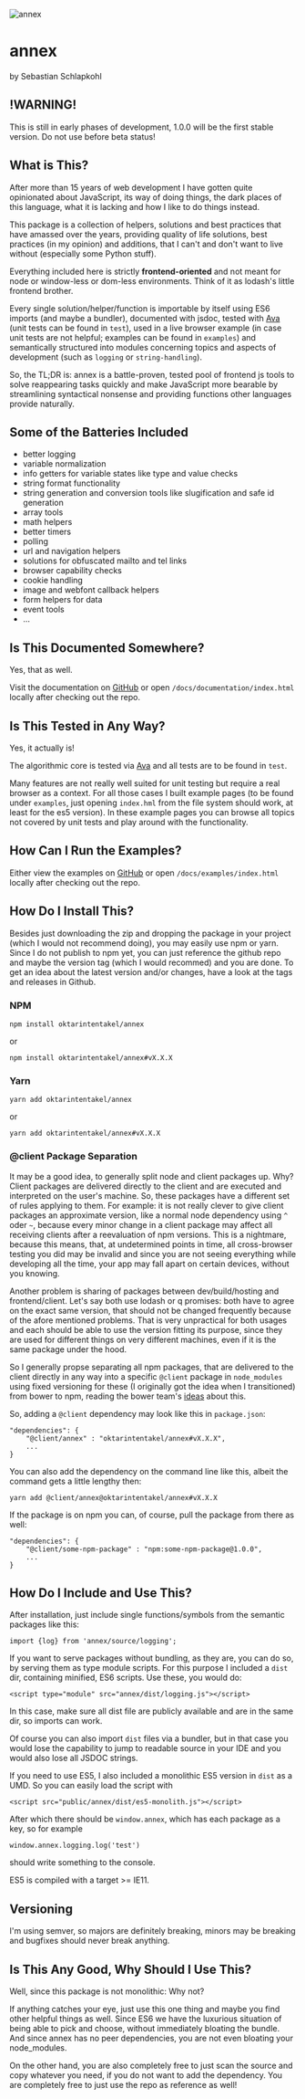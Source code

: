 ![annex](annex.png)



annex
=====
by Sebastian Schlapkohl



!WARNING!
---------
This is still in early phases of development, 1.0.0 will be the first stable version. Do not use before beta status!



What is This?
-------------
After more than 15 years of web development I have gotten quite opinionated about JavaScript, its way of doing things,
the dark places of this language, what it is lacking and how I like to do things instead.

This package is a collection of helpers, solutions and best practices that have amassed over the years, providing
quality of life solutions, best practices (in my opinion) and additions, that I can't and don't want to live without
(especially some Python stuff).

Everything included here is strictly **frontend-oriented** and not meant for node or window-less or dom-less
environments. Think of it as lodash's little frontend brother.

Every single solution/helper/function is importable by itself using ES6 imports (and maybe a bundler),
documented with jsdoc, tested with [Ava](https://github.com/avajs/ava) (unit tests can be found in `test`),
used in a live browser example (in case unit tests are not helpful; examples can be found in `examples`) and
semantically structured into modules concerning topics and aspects of development
(such as `logging` or `string-handling`).

So, the TL;DR is: annex is a battle-proven, tested pool of frontend js tools to solve reappearing tasks quickly and make
JavaScript more bearable by streamlining syntactical nonsense and providing functions other languages provide naturally. 



Some of the Batteries Included
------------------------------
- better logging 
- variable normalization
- info getters for variable states like type and value checks
- string format functionality
- string generation and conversion tools like slugification and safe id generation
- array tools
- math helpers
- better timers
- polling
- url and navigation helpers
- solutions for obfuscated mailto and tel links
- browser capability checks
- cookie handling
- image and webfont callback helpers
- form helpers for data
- event tools
- ...



Is This Documented Somewhere?
-----------------------------
Yes, that as well.

Visit the documentation on [GitHub](https://oktarintentakel.github.io/annex/documentation/) or open
`/docs/documentation/index.html` locally after checking out the repo.



Is This Tested in Any Way?
--------------------------
Yes, it actually is!

The algorithmic core is tested via [Ava](https://github.com/avajs/ava) and all tests are to be found in `test`.

Many features are not really well suited for unit testing but require a real browser as a context.
For all those cases I built example pages (to be found under `examples`, just opening `index.hml` from the file system
should work, at least for the es5 version). In these example pages you can browse all topics not covered by unit tests
and play around with the functionality.



How Can I Run the Examples?
---------------------------
Either view the examples on [GitHub](https://oktarintentakel.github.io/annex/examples/) or open
`/docs/examples/index.html` locally after checking out the repo.



How Do I Install This?
----------------------
Besides just downloading the zip and dropping the package in your project (which I would not recommend doing), you may
easily use npm or yarn. Since I do not publish to npm yet, you can just reference the github repo and maybe the version
tag (which I would recommed) and you are done. To get an idea about the latest version and/or changes, have a look at
the tags and releases in Github.

### NPM
```
npm install oktarintentakel/annex
```
or
```
npm install oktarintentakel/annex#vX.X.X
```

### Yarn
```
yarn add oktarintentakel/annex
```
or
```
yarn add oktarintentakel/annex#vX.X.X
```

### @client Package Separation
It may be a good idea, to generally split node and client packages up. Why? Client packages are delivered directly to
the client and are executed and interpreted on the user's machine. So, these packages have a different set of rules
applying to them. For example: it is not really clever to give client packages an approximate version, like a normal
node dependency using `^` oder `~`, because every minor change in a client package may affect all receiving clients
after a reevaluation of npm versions. This is a nightmare, because this means, that, at undetermined points in time, all
cross-browser testing you did may be invalid and since you are not seeing everything while developing all the time, your
app may fall apart on certain devices, without you knowing.

Another problem is sharing of packages between dev/build/hosting and frontend/client. Let's say both use lodash or q
promises: both have to agree on the exact same version, that should not be changed frequently because of the afore
mentioned problems. That is very unpractical for both usages and each should be able to use the version fitting its
purpose, since they are used for different things on very different machines, even if it is the same package under the
hood.

So I generally propse separating all npm packages, that are delivered to the client directly in any way into a specific
`@client` package in `node_modules` using fixed versioning for these (I originally got the idea when I transitioned)
from bower to npm, reading the bower team's [ideas](https://bower.io/blog/2017/how-to-migrate-away-from-bower/) about
this.

So, adding a `@client` dependency may look like this in `package.json`:

```
"dependencies": {
    "@client/annex" : "oktarintentakel/annex#vX.X.X",
    ...
}
```

You can also add the dependency on the command line like this, albeit the command gets a little lengthy then:

```
yarn add @client/annex@oktarintentakel/annex#vX.X.X
```

If the package is on npm you can, of course, pull the package from there as well:

```
"dependencies": {
    "@client/some-npm-package" : "npm:some-npm-package@1.0.0",
    ...
}
```


How Do I Include and Use This?
------------------------------
After installation, just include single functions/symbols from the semantic packages like this:

`import {log} from 'annex/source/logging';`

If you want to serve packages without bundling, as they are, you can do so, by serving them as type module scripts.
For this purpose I included a `dist` dir, containing minified, ES6 scripts. Use these, you would do:

`<script type="module" src="annex/dist/logging.js"></script>`

In this case, make sure all dist file are publicly available and are in the same dir, so imports can work.

Of course you can also import `dist` files via a bundler, but in that case you would lose the capability to jump to
readable source in your IDE and you would also lose all JSDOC strings.

If you need to use ES5, I also included a monolithic ES5 version in `dist` as a UMD. So you can easily load the script
with

`<script src="public/annex/dist/es5-monolith.js"></script>`

After which there should be `window.annex`, which has each package as a key, so for example

`window.annex.logging.log('test')`

should write something to the console.

ES5 is compiled with a target >= IE11.



Versioning
----------
I'm using semver, so majors are definitely breaking, minors may be breaking and bugfixes should never break anything.



Is This Any Good, Why Should I Use This?
----------------------------------------
Well, since this package is not monolithic: Why not?

If anything catches your eye, just use this one thing and maybe you find other helpful things as well. Since ES6 we have
the luxurious situation of being able to pick and choose, without immediately bloating the bundle. And since annex has
no peer dependencies, you are not even bloating your node_modules.

On the other hand, you are also completely free to just scan the source and copy whatever you need, if you do not want
to add the dependency. You are completely free to just use the repo as reference as well!
